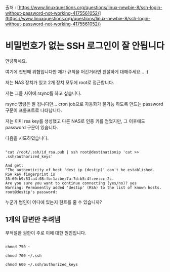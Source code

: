 출처 : [https://www.linuxquestions.org/questions/linux-newbie-8/ssh-login-without-password-not-working-4175561052/](https://www.linuxquestions.org/questions/linux-newbie-8/ssh-login-without-password-not-working-4175561052/)

# 비밀번호가 없는 SSH 로그인이 잘 안됩니다

안녕하세요.

여기에 첫번째 위협입니다만 제가 규칙을 어긴거라면 친절하게 대해주세요... :)

저는 NAS 장치가 있고 2개 장치 모두에 root로 접근합니다.

저는 그들 사이에 rsync를 하고 싶습니다.

rsync 명령은 잘 됩니다만... cron job으로 자동화가 불가능 하도록 만드는 password 구문이 프롬프트로 나타납니다.

저는 이미 rsa key를 생성했고 다른 NAS로 인증 키를 얻었지만, 그 이후에도 password 구문이 있습니다.

다음을 시도하였습니다.

```shell

"cat /root/.ssh/id_rsa.pub | ssh root@destinationip 'cat >> .ssh/authorized_keys'

And get:
"The authenticity of host 'dest ip (destip)' can't be established.
RSA key fingerprint is 35:60:b9:53:a4:08:fb:1a:be:7a:7d:b5:4f:ee:cc:2c.
Are you sure you want to continue connecting (yes/no)? yes
Warning: Permanently added 'destip' (RSA) to the list of known hosts.
root@destip's password:

```

누군가 범인이 어디에 있는지 힌트를 줄 수 있습니까?

## 1개의 답변만 추려냄

부적절한 권한이 주로 이에 대한 원인입니다.

```chmod

chmod 750 ~

chmod 700 ~/.ssh

chmod 600 ~/.ssh/authorized_keys

```